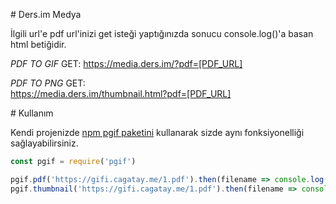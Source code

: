# Ders.im Medya

İlgili url'e pdf url'inizi get isteği yaptığınızda sonucu console.log()'a basan html betiğidir.


*PDF TO GIF*
GET:
  https://media.ders.im/?pdf=[PDF_URL]


*PDF TO PNG*
GET:  
  https://media.ders.im/thumbnail.html?pdf=[PDF_URL]


# Kullanım

Kendi projenizde [npm pgif paketini](https://www.npmjs.com/package/pgif) kullanarak sizde aynı fonksiyonelliği sağlayabilirsiniz.

```javascript
const pgif = require('pgif')

pgif.pdf('https://gifi.cagatay.me/1.pdf').then(filename => console.log(filename))
pgif.thumbnail('https://gifi.cagatay.me/1.pdf').then(filename => console.log(filename))
```
